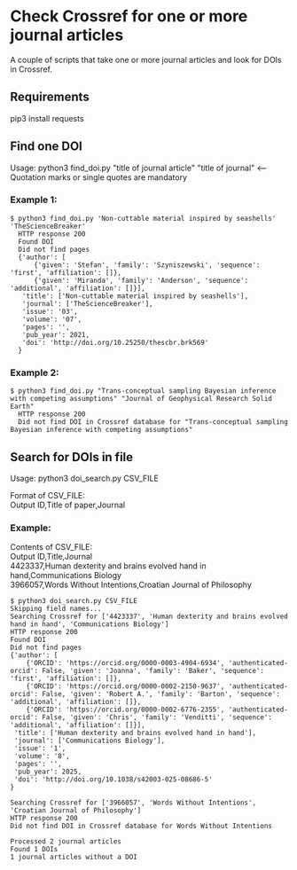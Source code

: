 # Check Crossref for one or more journal articles

A couple of scripts that take one or more journal articles and look for DOIs in Crossref.

## Requirements
pip3 install requests

## Find one DOI
Usage:  python3 find_doi.py "title of journal article" "title of journal"   <-- Quotation marks or single quotes are mandatory

### Example 1:
    $ python3 find_doi.py 'Non-cuttable material inspired by seashells' 'TheScienceBreaker'  
      HTTP response 200  
      Found DOI  
      Did not find pages  
      {'author': [
          {'given': 'Stefan', 'family': 'Szyniszewski', 'sequence': 'first', 'affiliation': []},
          {'given': 'Miranda', 'family': 'Anderson', 'sequence': 'additional', 'affiliation': []}],
       'title': ['Non-cuttable material inspired by seashells'],
       'journal': ['TheScienceBreaker'],
       'issue': '03',
       'volume': '07',
       'pages': '',
       'pub_year': 2021,
       'doi': 'http://doi.org/10.25250/thescbr.brk569'
      }

### Example 2:
    $ python3 find_doi.py "Trans-conceptual sampling Bayesian inference with competing assumptions" "Journal of Geophysical Research Solid Earth"  
      HTTP response 200  
      Did not find DOI in Crossref database for "Trans-conceptual sampling Bayesian inference with competing assumptions"  

## Search for DOIs in file
Usage:  python3 doi_search.py CSV_FILE  

Format of CSV_FILE:  
Output ID,Title of paper,Journal  

### Example:  
Contents of CSV_FILE:  
    Output ID,Title,Journal                                                                                              
    4423337,Human dexterity and brains evolved hand in hand,Communications Biology  
    3966057,Words Without Intentions,Croatian Journal of Philosophy  


    $ python3 doi_search.py CSV_FILE  
    Skipping field names...  
    Searching Crossref for ['4423337', 'Human dexterity and brains evolved hand in hand', 'Communications Biology']  
    HTTP response 200  
    Found DOI  
    Did not find pages  
    {'author': [  
        {'ORCID': 'https://orcid.org/0000-0003-4904-6934', 'authenticated-orcid': False, 'given': 'Joanna', 'family': 'Baker', 'sequence': 'first', 'affiliation': []},  
        {'ORCID': 'https://orcid.org/0000-0002-2150-9637', 'authenticated-orcid': False, 'given': 'Robert A.', 'family': 'Barton', 'sequence': 'additional', 'affiliation': []},  
        {'ORCID': 'https://orcid.org/0000-0002-6776-2355', 'authenticated-orcid': False, 'given': 'Chris', 'family': 'Venditti', 'sequence':  'additional', 'affiliation': []}],  
     'title': ['Human dexterity and brains evolved hand in hand'],  
     'journal': ['Communications Biology'],  
     'issue': '1',  
     'volume': '8',  
     'pages': '',  
     'pub_year': 2025,  
     'doi': 'http://doi.org/10.1038/s42003-025-08686-5' 
    }  

    Searching Crossref for ['3966057', 'Words Without Intentions', 'Croatian Journal of Philosophy']  
    HTTP response 200  
    Did not find DOI in Crossref database for Words Without Intentions  

    Processed 2 journal articles  
    Found 1 DOIs  
    1 journal articles without a DOI  



